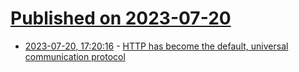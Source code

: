 # [Published on 2023-07-20](index.md)

* [2023-07-20, 17:20:16](https://lobste.rs/s/hq1sdr/http_has_become_default_universal) - [HTTP has become the default, universal communication protocol](https://utcc.utoronto.ca/~cks/space/blog/tech/HTTPUniversalDefaultProtocol)
